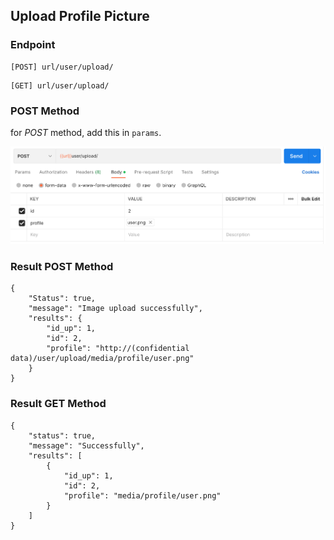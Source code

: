 ## Upload Profile Picture

### Endpoint
````
[POST] url/user/upload/ 
````
````
[GET] url/user/upload/ 
````

### POST Method
for *POST* method, add this in ``params``.

![upload_profpic](paramuploadprofpic.png)

### Result POST Method
````
{
    "Status": true,
    "message": "Image upload successfully",
    "results": {
        "id_up": 1,
        "id": 2,
        "profile": "http://(confidential data)/user/upload/media/profile/user.png"
    }
}
````
### Result GET Method
````
{
    "status": true,
    "message": "Successfully",
    "results": [
        {
            "id_up": 1,
            "id": 2,
            "profile": "media/profile/user.png"
        }
    ]
}
````